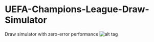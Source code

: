 # UEFA-Champions-League-Draw-Simulator
Draw simulator with zero-error performance
![alt tag](https://raw.githubusercontent.com/Steveisno1/master/UEFA-Champions-League-Draw-Simulator/DrawSimulator/Screenshot.png)
